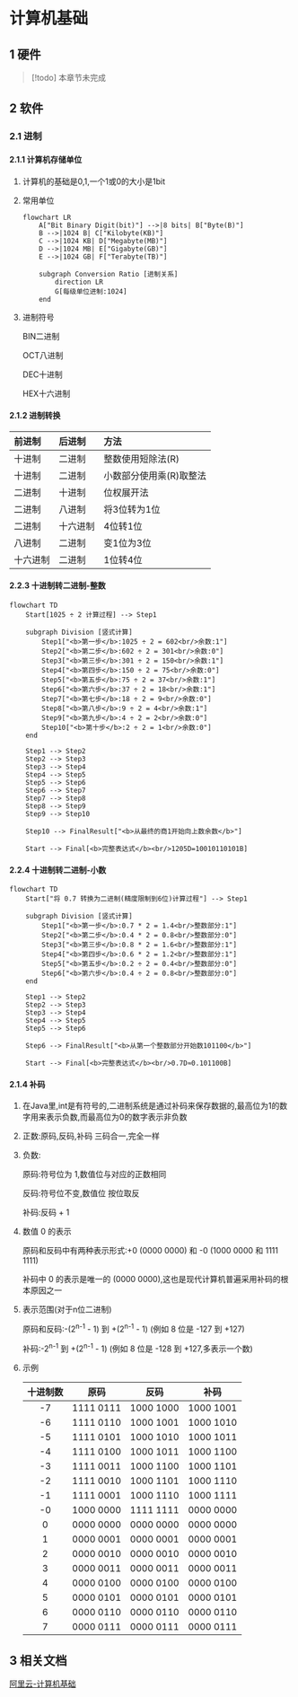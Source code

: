 # 计算机基础

## 1 硬件

> [!todo]
> 本章节未完成

## 2 软件

### 2.1 进制

#### 2.1.1 计算机存储单位

1. 计算机的基础是0,1,一个1或0的大小是1bit

2. 常用单位

    ```mermaid
    flowchart LR
        A["Bit Binary Digit(bit)"] -->|8 bits| B["Byte(B)"]
        B -->|1024 B| C["Kilobyte(KB)"]
        C -->|1024 KB| D["Megabyte(MB)"]
        D -->|1024 MB| E["Gigabyte(GB)"]
        E -->|1024 GB| F["Terabyte(TB)"]
        
        subgraph Conversion Ratio [进制关系]
            direction LR
            G[每级单位进制:1024]
        end
    ```

3. 进制符号

    BIN二进制

    OCT八进制

    DEC十进制

    HEX十六进制

#### 2.1.2 进制转换

前进制|后进制|方法
:---|:---|:---
十进制|二进制|整数使用短除法(R)
十进制|二进制|小数部分使用乘(R)取整法
二进制|十进制|位权展开法
二进制|八进制|将3位转为1位
二进制|十六进制|4位转1位
八进制|二进制|变1位为3位
十六进制|二进制|1位转4位

#### 2.2.3 十进制转二进制-整数

```mermaid
flowchart TD
    Start[1025 ÷ 2 计算过程] --> Step1

    subgraph Division [竖式计算]
        Step1["<b>第一步</b>:1025 ÷ 2 = 602<br/>余数:1"] 
        Step2["<b>第二步</b>:602 ÷ 2 = 301<br/>余数:0"]
        Step3["<b>第三步</b>:301 ÷ 2 = 150<br/>余数:1"]
        Step4["<b>第四步</b>:150 ÷ 2 = 75<br/>余数:0"]
        Step5["<b>第五步</b>:75 ÷ 2 = 37<br/>余数:1"]
        Step6["<b>第六步</b>:37 ÷ 2 = 18<br/>余数:1"]
        Step7["<b>第七步</b>:18 ÷ 2 = 9<br/>余数:0"]
        Step8["<b>第八步</b>:9 ÷ 2 = 4<br/>余数:1"]
        Step9["<b>第九步</b>:4 ÷ 2 = 2<br/>余数:0"]
        Step10["<b>第十步</b>:2 ÷ 2 = 1<br/>余数:0"]
    end

    Step1 --> Step2
    Step2 --> Step3
    Step3 --> Step4
    Step4 --> Step5
    Step5 --> Step6
    Step6 --> Step7
    Step7 --> Step8
    Step8 --> Step9
    Step9 --> Step10

    Step10 --> FinalResult["<b>从最终的商1开始向上数余数</b>"]
    
    Start --> Final[<b>完整表达式</b><br/>1205D=10010110101B]
```

#### 2.2.4 十进制转二进制-小数

```mermaid
flowchart TD
    Start["将 0.7 转换为二进制(精度限制到6位)计算过程"] --> Step1

    subgraph Division [竖式计算]
        Step1["<b>第一步</b>:0.7 * 2 = 1.4<br/>整数部分:1"] 
        Step2["<b>第二步</b>:0.4 * 2 = 0.8<br/>整数部分:0"]
        Step3["<b>第三步</b>:0.8 * 2 = 1.6<br/>整数部分:1"]
        Step4["<b>第四步</b>:0.6 * 2 = 1.2<br/>整数部分:1"]
        Step5["<b>第五步</b>:0.2 ÷ 2 = 0.4<br/>整数部分:0"]
        Step6["<b>第六步</b>:0.4 ÷ 2 = 0.8<br/>整数部分:0"]
    end

    Step1 --> Step2
    Step2 --> Step3
    Step3 --> Step4
    Step4 --> Step5
    Step5 --> Step6

    Step6 --> FinalResult["<b>从第一个整数部分开始数101100</b>"]
    
    Start --> Final[<b>完整表达式</b><br/>0.7D≈0.101100B]
```

#### 2.1.4 补码

1. 在Java里,int是有符号的,二进制系统是通过补码来保存数据的,最高位为1的数字用来表示负数,而最高位为0的数字表示非负数

2. 正数:原码,反码,补码 三码合一,完全一样

3. 负数:

    原码:符号位为 1,数值位与对应的正数相同

    反码:符号位不变,数值位 按位取反

    补码:反码 + 1

4. 数值 0 的表示

    原码和反码中有两种表示形式:+0 (0000 0000) 和 -0 (1000 0000 和 1111 1111)

    补码中 0 的表示是唯一的 (0000 0000),这也是现代计算机普遍采用补码的根本原因之一

5. 表示范围(对于n位二进制)

    原码和反码:-(2<sup>n-1</sup> - 1) 到 +(2<sup>n-1</sup> - 1) (例如 8 位是 -127 到 +127)

    补码:-2<sup>n-1</sup> 到 +(2<sup>n-1</sup> - 1) (例如 8 位是 -128 到 +127,多表示一个数)

6. 示例

    十进制数|原码|反码|补码
    :---:|:---:|:---:|:---:
    -7|1111 0111|1000 1000|1000 1001
    -6|1111 0110|1000 1001|1000 1010
    -5|1111 0101|1000 1010|1000 1011
    -4|1111 0100|1000 1011|1000 1100
    -3|1111 0011|1000 1100|1000 1101
    -2|1111 0010|1000 1101|1000 1110
    -1|1111 0001|1000 1110|1000 1111
    -0|1000 0000|1111 1111|0000 0000
    0|0000 0000|0000 0000|0000 0000
    1|0000 0001|0000 0001|0000 0001
    2|0000 0010|0000 0010|0000 0010
    3|0000 0011|0000 0011|0000 0011
    4|0000 0100|0000 0100|0000 0100
    5|0000 0101|0000 0101|0000 0101
    6|0000 0110|0000 0110|0000 0110
    7|0000 0111|0000 0111|0000 0111

## 3 相关文档

[<i class="fas fa-cloud"></i>阿里云-计算机基础](https://www.alipan.com/s/Uztzhj8kAXE)
